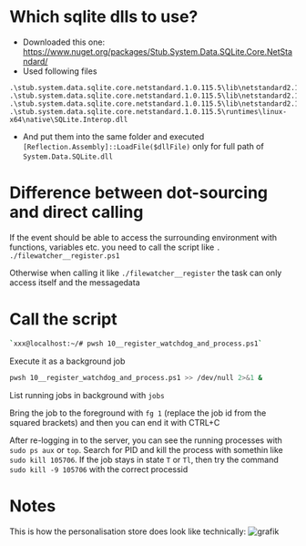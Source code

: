 # Which sqlite dlls to use?

- Downloaded this one: https://www.nuget.org/packages/Stub.System.Data.SQLite.Core.NetStandard/
- Used following files

```
.\stub.system.data.sqlite.core.netstandard.1.0.115.5\lib\netstandard2.1\System.Data.SQLite.xml
.\stub.system.data.sqlite.core.netstandard.1.0.115.5\lib\netstandard2.1\System.Data.SQLite.dll
.\stub.system.data.sqlite.core.netstandard.1.0.115.5\lib\netstandard2.1\System.Data.SQLite.dll.altconfig
.\stub.system.data.sqlite.core.netstandard.1.0.115.5\runtimes\linux-x64\native\SQLite.Interop.dll
```

- And put them into the same folder and executed `[Reflection.Assembly]::LoadFile($dllFile)` only for full path of `System.Data.SQLite.dll`

# Difference between dot-sourcing and direct calling

If the event should be able to access the surrounding environment with functions, variables etc. you need to call the script like `. ./filewatcher__register.ps1`

Otherwise when calling it like `./filewatcher__register` the task can only access itself and the messagedata

# Call the script

```bash
`xxx@localhost:~/# pwsh 10__register_watchdog_and_process.ps1`
```

Execute it as a background job

```bash
pwsh 10__register_watchdog_and_process.ps1 >> /dev/null 2>&1 &
```

List running jobs in background with `jobs`

Bring the job to the foreground with `fg 1` (replace the job id from the squared brackets) and then you can end it with CTRL+C

After re-logging in to the server, you can see the running processes with `sudo ps aux` or `top`. Search for PID and kill the process with somethin like `sudo kill 105706`. If the job stays in state `T` or `Tl`, then try the command `sudo kill -9 105706` with the correct processid

# Notes

This is how the personalisation store does look like technically: ![grafik](https://user-images.githubusercontent.com/14135678/142027818-ffe32063-4dcc-4638-8329-907e7e2846e1.png)